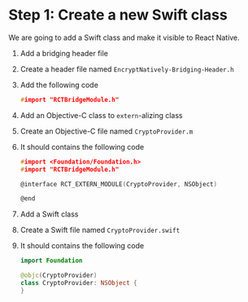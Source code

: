 # Step 1: Create a new Swift class

We are going to add a Swift class and make it visible to React Native.

1. Add a bridging header file
  1. Create a header file named `EncryptNatively-Bridging-Header.h`
  2. Add the following code
     ```c
     #import "RCTBridgeModule.h"
     ```

2. Add an Objective-C class to `extern`-alizing class
  1. Create an Objective-C file named `CryptoProvider.m`
  2. It should contains the following code
     ```c
     #import <Foundation/Foundation.h>
     #import "RCTBridgeModule.h"

     @interface RCT_EXTERN_MODULE(CryptoProvider, NSObject)

     @end
     ```

3. Add a Swift class
  1. Create a Swift file named `CryptoProvider.swift`
  2. It should contains the following code
     ```swift
     import Foundation

     @objc(CryptoProvider)
     class CryptoProvider: NSObject {
     }
     ```

